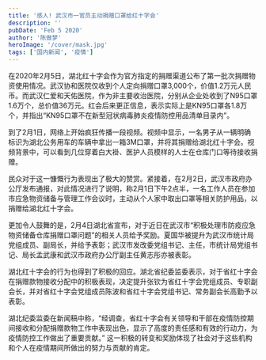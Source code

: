 ```yaml
---
title: '感人! 武汉市一官员主动捐赠口罩给红十字会'
description: ''
pubDate: 'Feb 5 2020'
author: '陈做梦'
heroImage: '/cover/mask.jpg'
tags: ['国内新闻', '疫情']
---
```


在2020年2月5日，湖北红十字会作为官方指定的捐赠渠道公布了第一批次捐赠物资使用情况。武汉协和医院仅收到个人定向捐赠口罩3,000个，价值1.2万元人民币。而武汉仁爱和天佑医院，作为非主要收治医院，分别从企业处收到了N95口罩1.6万个，总价值36万元。红会后来更正信息，表示实际上是KN95口罩各1.8万个，并指出“KN95口罩不在新型冠状病毒肺炎疫情防控用品清单目录内”。

到了2月1日，网络上开始疯狂传播一段视频。视频中显示，一名男子从一辆明确标识为湖北公务用车的车辆中拿出一箱3M口罩，并将其捐赠给湖北红十字会。视频背景中，可以看到几位穿着白大褂、医护人员模样的人士在仓库门口等待接收捐赠。

民众对于这一慷慨行为表现出了极大的赞赏。紧接着，在2月2日，武汉市政府办公厅发布通报，对此情况进行了说明，称2月1日下午2点半，一名工作人员在参加市应急物资储备与管理工作会议时，主动从个人家中取出口罩等相关防护用品，以捐赠给湖北红十字会。

更加令人鼓舞的是，2月4日湖北省宣布，对于近日在武汉市“积极处理市防疫应急物资储备仓库捐赠口罩问题”的相关人员给予奖励。夏国华被提升为武汉市统计局党组成员、副局长，并给予表彰；武汉市发改委党组书记、主任，市统计局党组书记、局长孟武康和武汉市政府办公厅副主任黄志彤亦被表彰。

湖北红十字会的行为也得到了积极的回应。湖北省纪委监委表示，对于省红十字会在捐赠款物接收分配中的积极表现，决定提升张钦为省红十字会党组成员、专职副会长，并对省红十字会党组成员陈波和省红十字会党组书记、常务副会长高勤予以表彰。

湖北纪委监委在新闻稿中称，“经调查，省红十字会有关领导和干部在疫情防控期间接收和分配捐赠款物工作中表现出色，显示了高度的责任感和有效的行动力，为疫情防控工作做出了重要贡献。” 这一积极的转变和奖励体现了社会对于这些机构和个人在疫情期间所做出的努力与贡献的肯定。





